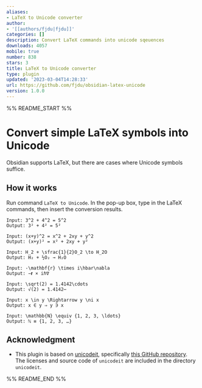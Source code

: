 ```yaml
---
aliases:
- LaTeX to Unicode converter
author:
- '[[authors/fjdu|fjdu]]'
categories: []
description: Convert LaTeX commands into unicode sqeuences
downloads: 4057
mobile: true
number: 838
stars: 3
title: LaTeX to Unicode converter
type: plugin
updated: '2023-03-04T14:28:33'
url: https://github.com/fjdu/obsidian-latex-unicode
version: 1.0.0
---
```


%% README_START %%

# Convert simple LaTeX symbols into Unicode

Obsidian supports LaTeX, but there are cases where Unicode symbols suffice.

## How it works

Run command `LaTeX to Unicode`.  In the pop-up box, type in the LaTeX commands, then insert the conversion results.

```
Input: 3^2 + 4^2 = 5^2
Output: 3² + 4² = 5²

Input: (x+y)^2 = x^2 + 2xy + y^2
Output: (x+y)² = x² + 2xy + y²

Input: H_2 + \sfrac{1}{2}O_2 \to H_2O
Output: H₂ + ½O₂ → H₂O

Input: -\mathbf{r} \times i\hbar\nabla
Output: −𝐫 × iℏ∇

Input: \sqrt(2) = 1.4142\cdots
Output: √(2) = 1.4142⋯

Input: x \in y \Rightarrow y \ni x
Output: x ∈ y ⇒ y ∋ x

Input: \mathbb{N} \equiv {1, 2, 3, \ldots}
Output: ℕ ≡ {1, 2, 3, …}
```

## Acknowledgment
- This plugin is based on [unicodeit](https://www.unicodeit.net/), specifically [this GitHub repository](https://github.com/svenkreiss/unicodeit/).  The licenses and source code of `unicodeit` are included in the directory `unicodeit`.


%% README_END %%